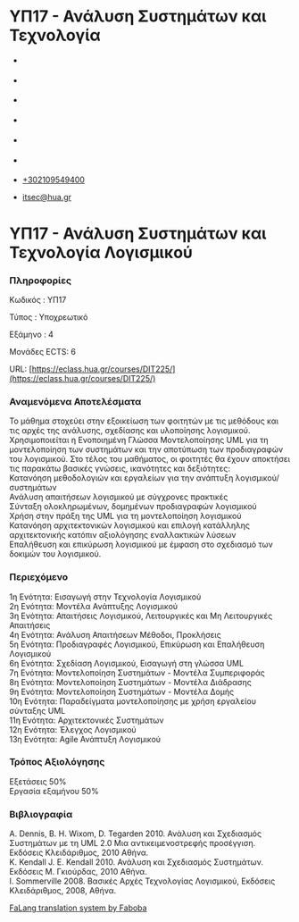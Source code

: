 ΥΠ17 - Ανάλυση Συστημάτων και Τεχνολογία
===============  

*   [](https://www.facebook.com/ditharokopio)
*   [](https://www.youtube.com/channel/UCEHkYirpXF1nSLxDCrfDZ4A)
*   [](https://www.linkedin.com/company/77699385)
*   [](https://www.instagram.com/dithua)

*   [](https://dit.hua.gr/index.php/el/studies/undergraduate-studies)
*   [](https://dit.hua.gr/index.php/en/studies/undergraduate-studies)

*   [+302109549400](tel:+302109549400)
*   [itsec@hua.gr](mailto:itsec@hua.gr)

ΥΠ17 - Ανάλυση Συστημάτων και Τεχνολογία Λογισμικού
===================================================

### Πληροφορίες

Κωδικός : ΥΠ17

Τύπος : Υποχρεωτικό

Εξάμηνο : 4

Μονάδες ECTS: 6

URL: [https://eclass.hua.gr/courses/DIT225/](https://eclass.hua.gr/courses/DIT225/)

### Αναμενόμενα Αποτελέσματα

To μάθημα στοχεύει στην εξοικείωση των φοιτητών με τις μεθόδους και τις αρχές της ανάλυσης, σχεδίασης και υλοποίησης λογισμικού. Χρησιμοποιείται η Ενοποιημένη Γλώσσα Μοντελοποίησης UML για τη μοντελοποίηση των συστημάτων και την αποτύπωση των προδιαγραφών του λογισμικού. Στο τέλος του μαθήματος, οι φοιτητές θα έχουν αποκτήσει τις παρακάτω βασικές γνώσεις, ικανότητες και δεξιότητες:  
Κατανόηση μεθοδολογιών και εργαλείων για την ανάπτυξη λογισμικού/ συστημάτων  
Ανάλυση απαιτήσεων λογισμικού με σύγχρονες πρακτικές  
Σύνταξη ολοκληρωμένων, δομημένων προδιαγραφών λογισμικού  
Χρήση στην πράξη της UML για τη μοντελοποίηση λογισμικού  
Κατανόηση αρχιτεκτονικών λογισμικού και επιλογή κατάλληλης αρχιτεκτονικής κατόπιν αξιολόγησης εναλλακτικών λύσεων  
Επαλήθευση και επικύρωση λογισμικού με έμφαση στο σχεδιασμό των δοκιμών του λογισμικού.

### Περιεχόμενο

1η Ενότητα: Εισαγωγή στην Τεχνολογία Λογισμικού  
2η Ενότητα: Μοντέλα Ανάπτυξης Λογισμικού  
3η Ενότητα: Απαιτήσεις Λογισμικού, Λειτουργικές και Μη Λειτουργικές Απαιτήσεις  
4η Ενότητα: Ανάλυση Απαιτήσεων Μέθοδοι, Προκλήσεις  
5η Ενότητα: Προδιαγραφές Λογισμικού, Επικύρωση και Επαλήθευση Λογισμικού  
6η Ενότητα: Σχεδίαση Λογισμικού, Εισαγωγή στη γλώσσα UML  
7η Ενότητα: Μοντελοποίηση Συστημάτων - Μοντέλα Συμπεριφοράς  
8η Ενότητα: Μοντελοποίηση Συστημάτων - Μοντέλα Διάδρασης  
9η Ενότητα: Μοντελοποίηση Συστημάτων - Μοντέλα Δομής  
10η Ενότητα: Παραδείγματα μοντελοποίησης με χρήση εργαλείου σύνταξης UML  
11η Ενότητα: Aρχιτεκτονικές Συστημάτων  
12η Ενότητα: Έλεγχος Λογισμικού  
13η Ενότητα: Agile Ανάπτυξη Λογισμικού

### Τρόπος Αξιολόγησης

Εξετάσεις 50%  
Εργασία εξαμήνου 50%

### Βιβλιογραφία

Α. Dennis, Β. Η. Wixom, D. Tegarden 2010. Ανάλυση και Σχεδιασμός Συστημάτων με τη UML 2.0 Μια αντικειμενοστρεφής προσέγγιση. Εκδόσεις Κλειδάριθμος, 2010 Αθήνα.  
K. Kendall J. E. Kendall 2010. Ανάλυση και Σχεδιασμός Συστημάτων. Εκδόσεις Μ. Γκιούρδας, 2010 Αθήνα.  
Ι. Sommerville 2008. Βασικές Αρχές Τεχνολογίας Λογισμικού, Εκδόσεις Κλειδάριθμος, 2008, Αθήνα.

[FaLang translation system by Faboba](http://www.faboba.com/ "Faboba : Création de composantJoomla")

[](https://dit.hua.gr/index.php/el/studies/undergraduate-studies?view=article&id=1890:yp17-analyse-systematon-kai-technologia&catid=92#)